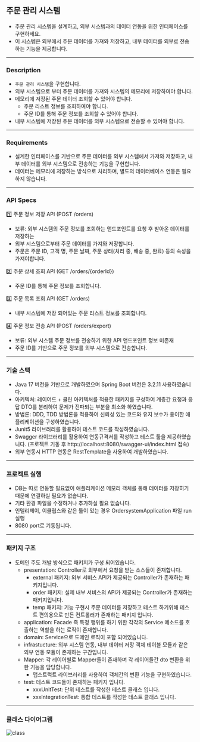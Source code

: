 ## 주문 관리 시스템

- 주문 관리 시스템을 설계하고, 외부 시스템과의 데이터 연동을 위한 인터페이스를 구현하세요. 
- 이 시스템은 외부에서 주문 데이터를 가져와 저장하고, 내부 데이터를 외부로 전송하는 기능을 제공합니다.

---

### Description

- `주문 관리 시스템`을 구현합니다.
- 외부 시스템으로 부터 주문 데이터를 가져와 시스템의 메모리에 저장하여야 합니다.
- 메모리에 저장된 주문 데이터 조회할 수 있어야 합니다.
    - 주문 리스트 정보를 조회하여야 합니다.
    - 주문 ID를 통해 주문 정보를 조회할 수 있어야 합니다. 
- 내부 시스템에 저장된 주문 데이터를 외부 시스템으로 전송할 수 있어야 합니다.

---

### Requirements

- 설계한 인터페이스를 기반으로 주문 데이터를 외부 시스템에서 가져와 저장하고, 내부 데이터를 외부 시스템으로 전송하는 기능을 구현합니다.
- 데이터는 메모리에 저장하는 방식으로 처리하며, 별도의 데이터베이스 연동은 필요하지 않습니다. 

---

### API Specs

1️⃣ 주문 정보 저장 API (POST /orders)
- 보류: 외부 시스템의 주문 정보를 조회하는 앤드포인트를 요청 후 받아온 데이터를 저장하는
- 외부 시스템으로부터 주문 데이터를 가져와 저장합니다.
- 주문은 주문 ID, 고객 명, 주문 날짜, 주문 상태(처리 중, 배송 중, 완료) 등의 속성을 가져야합니다.

2️⃣ 주문 상세 조회 API (GET /orders/{orderId})
- 주문 ID를 통해 주문 정보를 조회합니다.

3️⃣ 주문 목록 조회 API (GET /orders)
- 내부 시스템에 저장 되어있는 주문 리스트 정보를 조회합니다.

4️⃣ 주문 정보 전송 API (POST /orders/export) 
- 보류: 외부 시스템 주문 정보를 전송하기 위한 API 앤드포인트 정보 미존재
- 주문 ID를 기반으로 주문 정보를 외부 시스템으로 전송합니다.

---

### 기술 스택
- Java 17 버전을 기반으로 개발하였으며 Spring Boot 버전은 3.2.11 사용하였습니다. 
- 아키텍처: 레이어드 + 클린 아키텍처를 적용한 패키지를 구성하여 계층간 요청과 응답 DTO를 분리하여 문제가 전파되는 부분을 최소화 하였습니다. 
- 방법론: DDD, TDD 방법론을 적용하여 신뢰성 있는 코드와 유지 보수가 용이한 애플리케이션을 구성하였습니다.
- Junit5 라이브러리를 활용하여 테스트 코드를 작성하였습니다.
- Swagger 라이브러리를 활용하여 연동규격서를 작성하고 테스트 툴을 제공하였습니다. (프로젝트 기동 후 http://localhost:8080/swagger-ui/index.html 접속)
- 외부 연동시 HTTP 연동은 RestTemplate을 사용하여 개발하였습니다.

---

### 프로젝트 실행
- DB는 따로 연동할 필요없이 애플리케이션 메모리 객체를 통해 데이터를 저장히기 때문에 연결하실 필요가 없습니다.
- 기타 환경 파일을 수정하거나 추가하실 필요 없습니다.
- 인텔리제이, 이클립스와 같은 툴이 있는 경우 OrdersystemApplication 파일 run 실행
- 8080 port로 기동됩니다.

---

### 패키지 구조
- 도메인 주도 개발 방식으로 패키지가 구성 되어있습니다.
    - presentation: Controller로 외부에서 요청을 받는 소스들이 존재합니다.
        - external 패키지: 외부 서비스 API가 제공되는 Controller가 존재하는 패키지입니다.
        - order 패키지: 실제 내부 서비스의 API가 제공되는 Controller가 존재하는 패키지입니다.
        - temp 패키지: 기능 구현시 주문 데이터를 저장하고 테스트 하기위해 테스트 편의용으로 만든 컨트롤러가 존재하는 패키지 입니다.
    - application: Facade 즉 특정 행위를 하기 위한 각각의 Service 메소드를 호출하는 역할을 하는 로직이 존재합니다.
    - domain: Service으로 도메인 로직이 포함 되어있습니다.
    - infrastucture: 외부 시스템 연동, 내부 데이터 저장 객체 테이블 모듈과 같은 외부 연동 모듈이 존재하는 구간입니다.
    - Mapper: 각 레이어별로 Mapper들이 존재하며 각 레이어들간 dto 변환을 위한 기능을 담당합니다.
        - 맵스트럭트 라이브러리를 사용하여 객체간의 변환 기능을 구현하였습니다.
    - test: 테스트 코드들이 존재하는 패키지 입니다.
        - xxxUnitTest: 단위 테스트를 작성한 테스트 클래스 입니다.
        - xxxIntegrationTest: 통합 테스트를 작성한 테스트 클래스 입니다.

---

### 클래스 다이어그램
![class](https://github.com/user-attachments/assets/33871bac-266b-48eb-bf88-bc4ed0074fad)

